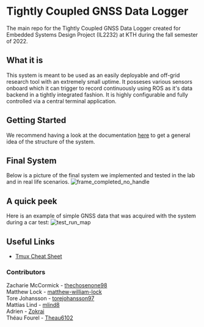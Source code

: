 # Tightly Coupled GNSS Data Logger

The main repo for the Tightly Coupled GNSS Data Logger created for Embedded Systems Design Project (IL2232) at KTH during the fall semester of 2022.

## What it is

This system is meant to be used as an easily deployable and off-grid research tool with an extremely small uptime.
It posseses various sensors onboard which it can trigger to record continuously using ROS as it's data backend in a tightly integrated fashion.
It is highly configurable and fully controlled via a central terminal application.

## Getting Started

We recommend having a look at the documentation [here](https://tightly-coupled-gnss-logger.readthedocs.io/en/latest/) to get a general idea of the structure of the system.

## Final System

Below is a picture of the final system we implemented and tested in the lab and in real life scenarios.
![frame_completed_no_handle](https://github.com/torejohansson97/tightly-coupled-gnss-data-logger/assets/13340366/91e9599c-9362-4170-a758-2e2cecb5c7e5)

## A quick peek

Here is an example of simple GNSS data that was acquired with the system during a car test:
![test_run_map](https://github.com/torejohansson97/tightly-coupled-gnss-data-logger/assets/13340366/f34631b0-3540-400f-bdda-fdf0e6dfe261)


## Useful Links

- [Tmux Cheat Sheet](https://gist.github.com/MohamedAlaa/2961058)

### Contributors

Zacharie McCormick - [thechosenone98](https://github.com/thechosenone98) \
Matthew Lock - [matthew-william-lock](https://github.com/matthew-william-lock) \
Tore Johansson - [torejohansson97](https://github.com/torejohansson97) \
Mattias Lind - [mlind8](https://github.com/mlind8) \
Adrien - [Zokrai](https://github.com/Zokrai) \
Théau Fourel - [Theau6102](https://github.com/Theau6102)
